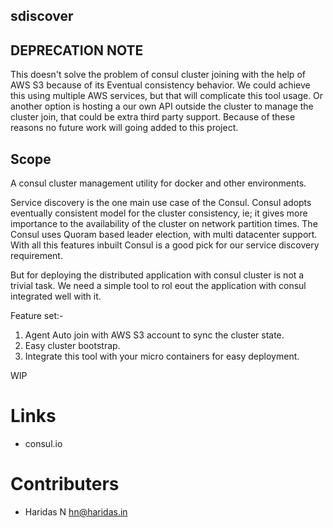 ## sdiscover

## DEPRECATION NOTE
This doesn't solve the problem of consul cluster joining with the help of AWS S3
because of its Eventual consistency behavior. We could achieve this using
multiple AWS services, but that will complicate this tool usage. Or another
option is hosting a our own API outside the cluster to manage the cluster join,
that could be extra third party support. Because of these reasons no future work
will going added to this project.



## Scope

A consul cluster management utility for docker and other environments.

Service discovery is the one main use case of the Consul. Consul adopts
eventually consistent model for the cluster consistency, ie; it gives more
importance to the availability of the cluster on network partition times. The
Consul uses Quoram based leader election, with multi datacenter support. With
all this features inbuilt Consul is a good pick for our service discovery
requirement.

But for deploying the distributed application with consul cluster is not
a trivial task. We need a simple tool to rol eout the application with consul
integrated well with it.

Feature set:-

1. Agent Auto join with AWS S3 account to sync the cluster state.
2. Easy cluster bootstrap.
3. Integrate this tool with your micro containers for easy deployment.


WIP


Links
=====
- consul.io

Contributers
============
- Haridas N <hn@haridas.in>
